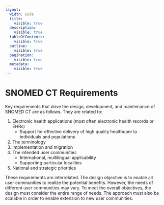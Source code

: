 ```yaml
---
layout:
  width: wide
  title:
    visible: true
  description:
    visible: true
  tableOfContents:
    visible: true
  outline:
    visible: true
  pagination:
    visible: true
  metadata:
    visible: true
---
```


# SNOMED CT Requirements

Key requirements that drive the design, development, and maintenance of SNOMED CT are as follows. They are related to:

1. Electronic health applications (most often electronic health records or EHRs)
   * Support for effective delivery of high quality healthcare to individuals and populations
2. The terminology
3. Implementation and migration
4. The intended user communities
   * International, multilingual applicability
   * Supporting particular localities
5. National and strategic priorities

These requirements are interrelated. The design objective is to enable all user communities to realize the potential benefits. However, the needs of different user communities may vary. To meet the overall objectives, the design must consider the entire range of needs. The approach must also be scalable in order to enable extension to new user communities.
